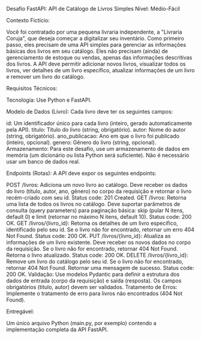 Desafio FastAPI: API de Catálogo de Livros Simples
Nível: Médio-Fácil

Contexto Fictício:

Você foi contratado por uma pequena livraria independente, a "Livraria Coruja", que deseja começar a digitalizar seu inventário. Como primeiro passo, eles precisam de uma API simples para gerenciar as informações básicas dos livros em seu catálogo. Eles não precisam (ainda) de gerenciamento de estoque ou vendas, apenas das informações descritivas dos livros. A API deve permitir adicionar novos livros, visualizar todos os livros, ver detalhes de um livro específico, atualizar informações de um livro e remover um livro do catálogo.

Requisitos Técnicos:

Tecnologia: Use Python e FastAPI.

Modelo de Dados (Livro): Cada livro deve ter os seguintes campos:

id: Um identificador único para cada livro (inteiro, gerado automaticamente pela API).
titulo: Título do livro (string, obrigatório).
autor: Nome do autor (string, obrigatório).
ano_publicacao: Ano em que o livro foi publicado (inteiro, opcional).
genero: Gênero do livro (string, opcional).
Armazenamento: Para este desafio, use um armazenamento de dados em memória (um dicionário ou lista Python será suficiente). Não é necessário usar um banco de dados real.

Endpoints (Rotas): A API deve expor os seguintes endpoints:

POST /livros: Adiciona um novo livro ao catálogo. Deve receber os dados do livro (título, autor, ano, gênero) no corpo da requisição e retornar o livro recém-criado com seu id. Status code: 201 Created.
GET /livros: Retorna uma lista de todos os livros no catálogo. Deve suportar parâmetros de consulta (query parameters) para paginação básica: skip (pular N itens, default 0) e limit (retornar no máximo N itens, default 10). Status code: 200 OK.
GET /livros/{livro_id}: Retorna os detalhes de um livro específico, identificado pelo seu id. Se o livro não for encontrado, retornar um erro 404 Not Found. Status code: 200 OK.
PUT /livros/{livro_id}: Atualiza as informações de um livro existente. Deve receber os novos dados no corpo da requisição. Se o livro não for encontrado, retornar 404 Not Found. Retorna o livro atualizado. Status code: 200 OK.
DELETE /livros/{livro_id}: Remove um livro do catálogo pelo seu id. Se o livro não for encontrado, retornar 404 Not Found. Retornar uma mensagem de sucesso. Status code: 200 OK.
Validação: Use modelos Pydantic para definir a estrutura dos dados de entrada (corpo da requisição) e saída (resposta). Os campos obrigatórios (titulo, autor) devem ser validados.
Tratamento de Erros: Implemente o tratamento de erro para livros não encontrados (404 Not Found).

Entregável:

Um único arquivo Python (main.py, por exemplo) contendo a implementação completa da API FastAPI.
